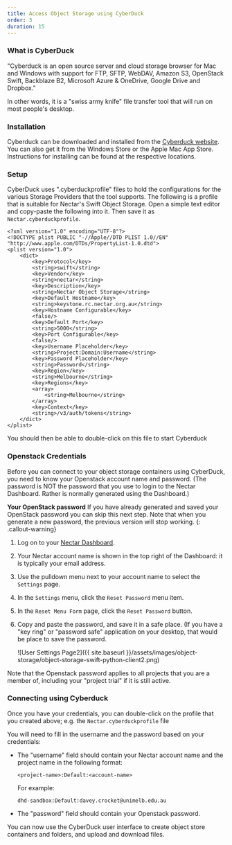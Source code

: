 ```yaml
---
title: Access Object Storage using CyberDuck
order: 3
duration: 15
---
```


### What is CyberDuck

"Cyberduck is an open source server and cloud storage browser for Mac and
Windows with support for FTP, SFTP, WebDAV, Amazon S3, OpenStack Swift,
Backblaze B2, Microsoft Azure & OneDrive, Google Drive and Dropbox."

In other words, it is a "swiss army knife" file transfer tool that will
run on most people's desktop.

### Installation

Cyberduck can be downloaded and installed from the [Cyberduck
website](https://cyberduck.io/).  You can also get it from the Windows Store
or the Apple Mac App Store.  Instructions for installing can be found
at the respective locations.

### Setup

CyberDuck uses ".cyberduckprofile" files to hold the configurations
for the various Storage Providers that the tool supports.  The following
is a profile that is suitable for Nectar's Swift Object Storage.  Open a
simple text editor and copy-paste the following into it.  Then save it as
`Nectar.cyberduckprofile`.


```
<?xml version="1.0" encoding="UTF-8"?>
<!DOCTYPE plist PUBLIC "-//Apple//DTD PLIST 1.0//EN" "http://www.apple.com/DTDs/PropertyList-1.0.dtd">
<plist version="1.0">
    <dict>
        <key>Protocol</key>
        <string>swift</string>
        <key>Vendor</key>
        <string>nectar</string>
        <key>Description</key>
        <string>Nectar Object Storage</string>
        <key>Default Hostname</key>
        <string>keystone.rc.nectar.org.au</string>
        <key>Hostname Configurable</key>
        <false/>
        <key>Default Port</key>
        <string>5000</string>
        <key>Port Configurable</key>
        <false/>
        <key>Username Placeholder</key>
        <string>Project:Domain:Username</string>
        <key>Password Placeholder</key>
        <string>Password</string>
        <key>Region</key>
        <string>Melbourne</string>
        <key>Regions</key>
        <array>
            <string>Melbourne</string>
        </array>
        <key>Context</key>
        <string>/v3/auth/tokens</string>
    </dict>
</plist>
```

You should then be able to double-click on this file to start Cyberduck

### Openstack Credentials

Before you can connect to your object storage containers using CyberDuck,
you need to know your Openstack account name and password.  (The password is
NOT the password that you use to login to the Nectar Dashboard.  Rather
is normally generated using the Dashboard.)

**Your OpenStack password**
If you have already generated and saved your OpenStack password you can
skip this next step.  Note that when you generate a new password, the
previous version will stop working.
{: .callout-warning}


1. Log on to your [Nectar Dashboard](https://dashboard.rc.nectar.org.au).

2. Your Nectar account name is shown in the top right of the Dashboard:
   it is typically your email address.

3. Use the pulldown menu next to your account name to select the `Settings`
   page.

4. In the `Settings` menu, click the `Reset Password` menu item.

5. In the `Reset Menu Form` page, click the `Reset Password` button.

6. Copy and paste the password, and save it in a safe place.  (If you have
   a "key ring" or "password safe" application on your desktop, that would
   be place to save the password.

    ![User Settings Page2]({{ site.baseurl }}/assets/images/object-storage/object-storage-swift-python-client2.png)

Note that the Openstack password applies to all projects that you are a
member of, including your "project trial" if it is still active.

### Connecting using Cyberduck

Once you have your credentials, you can double-click on the profile
that you created above; e.g. the `Nectar.cyberduckprofile` file

You will need to fill in the username and the password based on your
credentials:

- The "username" field should contain your Nectar account name and
  the project name in the following format:

      <project-name>:Default:<account-name>

  For example:

      dhd-sandbox:Default:davey.crocket@unimelb.edu.au

- The "password" field should contain your Openstack password.

You can now use the CyberDuck user interface to create object store
containers and folders, and upload and download files.
